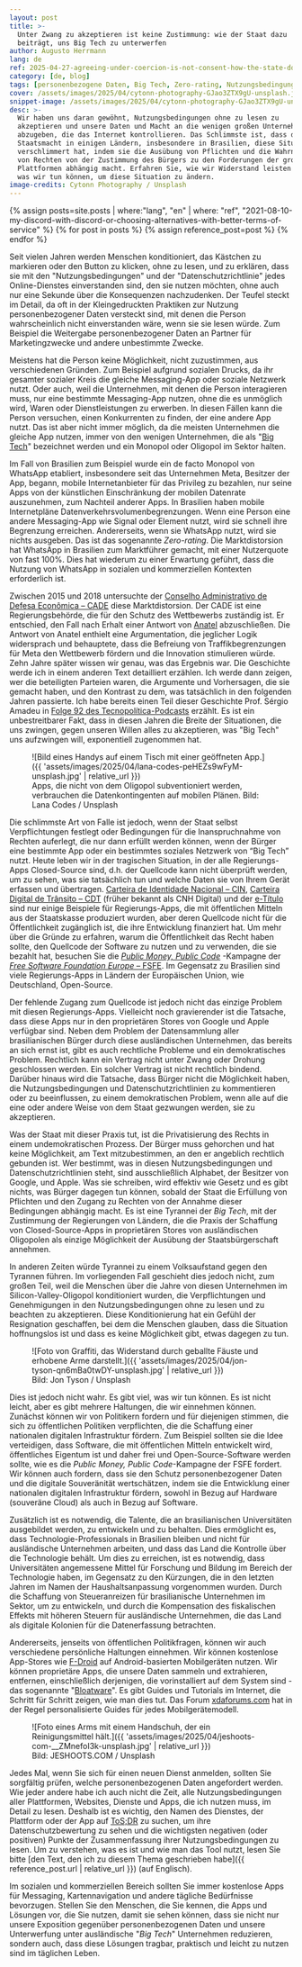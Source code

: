 ```yaml
---
layout: post
title: >-
  Unter Zwang zu akzeptieren ist keine Zustimmung: wie der Staat dazu
  beiträgt, uns Big Tech zu unterwerfen
author: Augusto Herrmann
lang: de
ref: 2025-04-27-agreeing-under-coercion-is-not-consent-how-the-state-does-contribute-to-subjugate-us-to-big-tech
category: [de, blog]
tags: [personenbezogene Daten, Big Tech, Zero-rating, Nutzungsbedingungen, Apps]
cover: /assets/images/2025/04/cytonn-photography-GJao3ZTX9gU-unsplash.jpg
snippet-image: /assets/images/2025/04/cytonn-photography-GJao3ZTX9gU-unsplash.jpg
desc: >-
  Wir haben uns daran gewöhnt, Nutzungsbedingungen ohne zu lesen zu
  akzeptieren und unsere Daten und Macht an die wenigen großen Unternehmen
  abzugeben, die das Internet kontrollieren. Das Schlimmste ist, dass die
  Staatsmacht in einigen Ländern, insbesondere in Brasilien, diese Situation
  verschlimmert hat, indem sie die Ausübung von Pflichten und die Wahrnehmung
  von Rechten von der Zustimmung des Bürgers zu den Forderungen der großen
  Plattformen abhängig macht. Erfahren Sie, wie wir Widerstand leisten und
  was wir tun können, um diese Situation zu ändern.
image-credits: Cytonn Photography / Unsplash
---
```


{% assign posts=site.posts | where:"lang", "en" | where: "ref", "2021-08-10-my-discord-with-discord-or-choosing-alternatives-with-better-terms-of-service" %}
{% for post in posts %}
{% assign reference_post=post %}
{% endfor %}

Seit vielen Jahren werden Menschen konditioniert, das Kästchen zu
markieren oder den Button zu klicken, ohne zu lesen, und zu erklären,
dass sie mit den "Nutzungsbedingungen" und der "Datenschutzrichtlinie"
jedes Online-Dienstes einverstanden sind, den sie nutzen möchten, ohne
auch nur eine Sekunde über die Konsequenzen nachzudenken. Der Teufel
steckt im Detail, da oft in der Kleingedruckten Praktiken zur Nutzung
personenbezogener Daten versteckt sind, mit denen die Person
wahrscheinlich nicht einverstanden wäre, wenn sie sie lesen würde. Zum
Beispiel die Weitergabe personenbezogener Daten an Partner für
Marketingzwecke und andere unbestimmte Zwecke.

Meistens hat die Person keine Möglichkeit, nicht zuzustimmen, aus
verschiedenen Gründen. Zum Beispiel aufgrund sozialen Drucks, da ihr
gesamter sozialer Kreis die gleiche Messaging-App oder soziale Netzwerk
nutzt. Oder auch, weil die Unternehmen, mit denen die Person interagieren
muss, nur eine bestimmte Messaging-App nutzen, ohne die es unmöglich
wird, Waren oder Dienstleistungen zu erwerben. In diesen Fällen kann
die Person versuchen, einen Konkurrenten zu finden, der eine andere App
nutzt. Das ist aber nicht immer möglich, da die meisten Unternehmen die
gleiche App nutzen, immer von den wenigen Unternehmen, die als
"[Big Tech](https://de.wikipedia.org/wiki/Big_Tech)" bezeichnet werden
und ein Monopol oder Oligopol im Sektor halten.

Im Fall von Brasilien zum Beispiel wurde ein de facto Monopol von
WhatsApp etabliert, insbesondere seit das Unternehmen Meta, Besitzer der
App, begann, mobile Internetanbieter für das Privileg zu bezahlen, nur
seine Apps von der künstlichen Einschränkung der mobilen Datenrate
auszunehmen, zum Nachteil anderer Apps. In Brasilien haben mobile
Internetpläne Datenverkehrsvolumenbegrenzungen. Wenn eine Person eine
andere Messaging-App wie Signal oder Element nutzt, wird sie schnell ihre
Begrenzung erreichen. Andererseits, wenn sie WhatsApp nutzt, wird sie
nichts ausgeben. Das ist das sogenannte *Zero-rating*. Die
Marktdistorsion hat WhatsApp in Brasilien zum Marktführer gemacht, mit
einer Nutzerquote von fast 100%. Dies hat wiederum zu einer Erwartung
geführt, dass die Nutzung von WhatsApp in sozialen und kommerziellen
Kontexten erforderlich ist.

Zwischen 2015 und 2018 untersuchte der
[Conselho Administrativo de Defesa Econômica – CADE](https://www.gov.br/cade/pt-br)
diese Marktdistorsion. Der CADE ist eine Regierungsbehörde, die für den
Schutz des Wettbewerbs zuständig ist. Er entschied, den Fall nach Erhalt
einer Antwort von [Anatel](https://www.gov.br/anatel/pt-br)
abzuschließen. Die Antwort von Anatel enthielt eine Argumentation, die
jeglicher Logik widersprach und behauptete, dass die Befreiung von
Traffikbegrenzungen für Meta den Wettbewerb fördern und die Innovation
stimulieren würde. Zehn Jahre später wissen wir genau, was das Ergebnis
war. Die Geschichte werde ich in einem anderen Text detailliert
erzählen. Ich werde dann zeigen, wer die beteiligten Parteien
waren, die Argumente und Vorhersagen, die sie gemacht haben, und den
Kontrast zu dem, was tatsächlich in den folgenden Jahren passierte. Ich
habe bereits einen Teil dieser Geschichte Prof. Sérgio Amadeu in
[Folge 92 des Tecnopolítica-Podcasts](https://www.youtube.com/watch?v=gcJ7RnbMjE8)
erzählt. Es ist ein unbestreitbarer Fakt, dass in diesen Jahren die
Breite der Situationen, die uns zwingen, gegen unseren Willen alles zu
akzeptieren, was "Big Tech" uns aufzwingen will, exponentiell zugenommen
hat.

<figure markdown="1">
![Bild eines Handys auf einem Tisch mit einer geöffneten App.]({{ 'assets/images/2025/04/lana-codes-peHEZs9wFyM-unsplash.jpg' | relative_url }})
<figcaption>Apps, die nicht von dem Oligopol subventioniert werden, verbrauchen die Datenkontingenten auf mobilen Plänen. Bild: Lana Codes / Unsplash</figcaption>
</figure>

Die schlimmste Art von Falle ist jedoch, wenn der Staat selbst
Verpflichtungen festlegt oder Bedingungen für die Inanspruchnahme von
Rechten auferlegt, die nur dann erfüllt werden können, wenn der Bürger
eine bestimmte App oder ein bestimmtes soziales Netzwerk von “Big Tech”
nutzt. Heute leben wir in der tragischen Situation, in der alle
Regierungs-Apps Closed-Source sind, d.h. der Quellcode kann nicht
überprüft werden, um zu sehen, was sie tatsächlich tun und welche Daten
sie von Ihrem Gerät erfassen und übertragen.
[Carteira de Identidade Nacional – CIN](https://www.gov.br/governodigital/pt-br/identidade/identificacao-do-cidadao-e-carteira-de-identidade-nacional),
[Carteira Digital de Trânsito – CDT](https://www.gov.br/pt-br/apps/carteira-digital-de-transito-1)
(früher bekannt als CNH Digital) und der
[e-Título](https://www.justicaeleitoral.jus.br/titulo-eleitoral/) sind
nur einige Beispiele für Regierungs-Apps, die mit öffentlichen Mitteln
aus der Staatskasse produziert wurden, aber deren Quellcode nicht für die
Öffentlichkeit zugänglich ist, die ihre Entwicklung finanziert hat. Um
mehr über die Gründe zu erfahren, warum die Öffentlichkeit das Recht
haben sollte, den Quellcode der Software zu nutzen und zu verwenden, die
sie bezahlt hat, besuchen Sie die
[*Public Money, Public Code*](https://publiccode.eu/de/) -Kampagne der
[*Free Software Foundation Europe* – FSFE](https://fsfe.org/index.de.html).
Im Gegensatz zu Brasilien sind viele Regierungs-Apps in Ländern der
Europäischen Union, wie Deutschland, Open-Source.

Der fehlende Zugang zum Quellcode ist jedoch nicht das einzige Problem
mit diesen Regierungs-Apps. Vielleicht noch gravierender ist die
Tatsache, dass diese Apps nur in den proprietären Stores von Google und
Apple verfügbar sind. Neben dem Problem der Datensammlung aller
brasilianischen Bürger durch diese ausländischen Unternehmen, das bereits
an sich ernst ist, gibt es auch rechtliche Probleme und ein
demokratisches Problem. Rechtlich kann ein Vertrag nicht unter Zwang oder
Drohung geschlossen werden. Ein solcher Vertrag ist nicht rechtlich
bindend. Darüber hinaus wird die Tatsache, dass Bürger nicht die
Möglichkeit haben, die Nutzungsbedingungen und Datenschutzrichtlinien zu
kommentieren oder zu beeinflussen, zu einem demokratischen Problem, wenn
alle auf die eine oder andere Weise von dem Staat gezwungen werden, sie
zu akzeptieren.

Was der Staat mit dieser Praxis tut, ist die Privatisierung des Rechts in
einem undemokratischen Prozess. Der Bürger muss gehorchen und hat keine
Möglichkeit, am Text mitzubestimmen, an den er angeblich rechtlich
gebunden ist. Wer bestimmt, was in diesen Nutzungsbedingungen und
Datenschutzrichtlinien steht, sind ausschließlich Alphabet, der Besitzer
von Google, und Apple. Was sie schreiben, wird effektiv wie Gesetz und es
gibt nichts, was Bürger dagegen tun können, sobald der Staat die
Erfüllung von Pflichten und den Zugang zu Rechten von der Annahme dieser
Bedingungen abhängig macht. Es ist eine Tyrannei der *Big Tech*, mit der
Zustimmung der Regierungen von Ländern, die die Praxis der Schaffung von
Closed-Source-Apps in proprietären Stores von ausländischen Oligopolen
als einzige Möglichkeit der Ausübung der Staatsbürgerschaft annehmen.

In anderen Zeiten würde Tyrannei zu einem Volksaufstand gegen den
Tyrannen führen. Im vorliegenden Fall geschieht dies jedoch nicht, zum
großen Teil, weil die Menschen über die Jahre von diesen Unternehmen im
Silicon-Valley-Oligopol konditioniert wurden, die Verpflichtungen und
Genehmigungen in den Nutzungsbedingungen ohne zu lesen und zu beachten zu
akzeptieren. Diese Konditionierung hat ein Gefühl der Resignation
geschaffen, bei dem die Menschen glauben, dass die Situation hoffnungslos
ist und dass es keine Möglichkeit gibt, etwas dagegen zu tun.

<figure markdown="1">
![Foto von Graffiti, das Widerstand durch geballte Fäuste und erhobene Arme darstellt.]({{ 'assets/images/2025/04/jon-tyson-qn6mBa0twDY-unsplash.jpg' | relative_url }})
<figcaption>Bild: Jon Tyson / Unsplash</figcaption>
</figure>

Dies ist jedoch nicht wahr. Es gibt viel, was wir tun können. Es ist
nicht leicht, aber es gibt mehrere Haltungen, die wir einnehmen können.
Zunächst können wir von Politikern fordern und für diejenigen stimmen,
die sich zu öffentlichen Politiken verpflichten, die die Schaffung einer
nationalen digitalen Infrastruktur fördern. Zum Beispiel sollten sie die
Idee verteidigen, dass Software, die mit öffentlichen Mitteln entwickelt
wird, öffentliches Eigentum ist und daher frei und Open-Source-Software
werden sollte, wie es die *Public Money, Public Code*-Kampagne der FSFE
fordert. Wir können auch fordern, dass sie den Schutz personenbezogener
Daten und die digitale Souveränität wertschätzen, indem sie die
Entwicklung einer nationalen digitalen Infrastruktur fördern, sowohl in
Bezug auf Hardware (souveräne Cloud) als auch in Bezug auf Software.

Zusätzlich ist es notwendig, die Talente, die an brasilianischen
Universitäten ausgebildet werden, zu entwickeln und zu behalten. Dies
ermöglicht es, dass Technologie-Professionals in Brasilien bleiben und
nicht für ausländische Unternehmen arbeiten, und dass das Land die
Kontrolle über die Technologie behält. Um dies zu erreichen, ist es
notwendig, dass Universitäten angemessene Mittel für Forschung und
Bildung im Bereich der Technologie haben, im Gegensatz zu den Kürzungen,
die in den letzten Jahren im Namen der Haushaltsanpassung vorgenommen
wurden. Durch die Schaffung von Steueranreizen für brasilianische
Unternehmen im Sektor, um zu entwickeln, und durch die Kompensation des
fiskalischen Effekts mit höheren Steuern für ausländische Unternehmen,
die das Land als digitale Kolonien für die Datenerfassung betrachten.

Andererseits, jenseits von öffentlichen Politikfragen, können wir auch
verschiedene persönliche Haltungen einnehmen. Wir können kostenlose
App-Stores wie [F-Droid](https://f-droid.org/) auf Android-basierten
Mobilgeräten nutzen. Wir können proprietäre Apps, die unsere Daten
sammeln und extrahieren, entfernen, einschließlich derjenigen, die
vorinstalliert auf dem System sind - das sogenannte
"[Bloatware](https://de.wikipedia.org/wiki/Bloatware)". Es gibt Guides
und Tutorials im Internet, die Schritt für Schritt zeigen, wie man dies
tut. Das Forum [xdaforums.com](https://xdaforums.com/) hat in der Regel
personalisierte Guides für jedes Mobilgerätemodell.

<figure markdown="1">
![Foto eines Arms mit einem Handschuh, der ein Reinigungsmittel hält.]({{ 'assets/images/2025/04/jeshoots-com-__ZMnefoI3k-unsplash.jpg' | relative_url }})
<figcaption>Bild: JESHOOTS.COM / Unsplash</figcaption>
</figure>

Jedes Mal, wenn Sie sich für einen neuen Dienst anmelden, sollten Sie
sorgfältig prüfen, welche personenbezogenen Daten angefordert werden. Wie
jeder andere habe ich auch nicht die Zeit, alle Nutzungsbedingungen aller
Plattformen, Websites, Dienste und Apps, die ich nutzen muss, im Detail
zu lesen. Deshalb ist es wichtig, den Namen des Dienstes, der Plattform
oder der App auf [ToS;DR](https://tosdr.org/de) zu suchen, um ihre
Datenschutzbewertung zu sehen und die wichtigsten negativen (oder
positiven) Punkte der Zusammenfassung ihrer Nutzungsbedingungen zu lesen.
Um zu verstehen, was es ist und wie man das Tool nutzt, lesen Sie bitte
[den Text, den ich zu diesem Thema geschrieben habe]({{
reference_post.url | relative_url }}) (auf Englisch).

Im sozialen und kommerziellen Bereich sollten Sie immer kostenlose Apps
für Messaging, Kartennavigation und andere tägliche Bedürfnisse
bevorzugen. Stellen Sie den Menschen, die Sie kennen, die Apps und
Lösungen vor, die Sie nutzen, damit sie sehen können, dass sie nicht nur
unsere Exposition gegenüber personenbezogenen Daten und unsere
Unterwerfung unter ausländische "*Big Tech*" Unternehmen reduzieren,
sondern auch, dass diese Lösungen tragbar, praktisch und leicht zu nutzen
sind im täglichen Leben.
